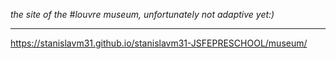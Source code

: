 _the site of the #louvre museum, unfortunately not adaptive yet:)_
***
https://stanislavm31.github.io/stanislavm31-JSFEPRESCHOOL/museum/
